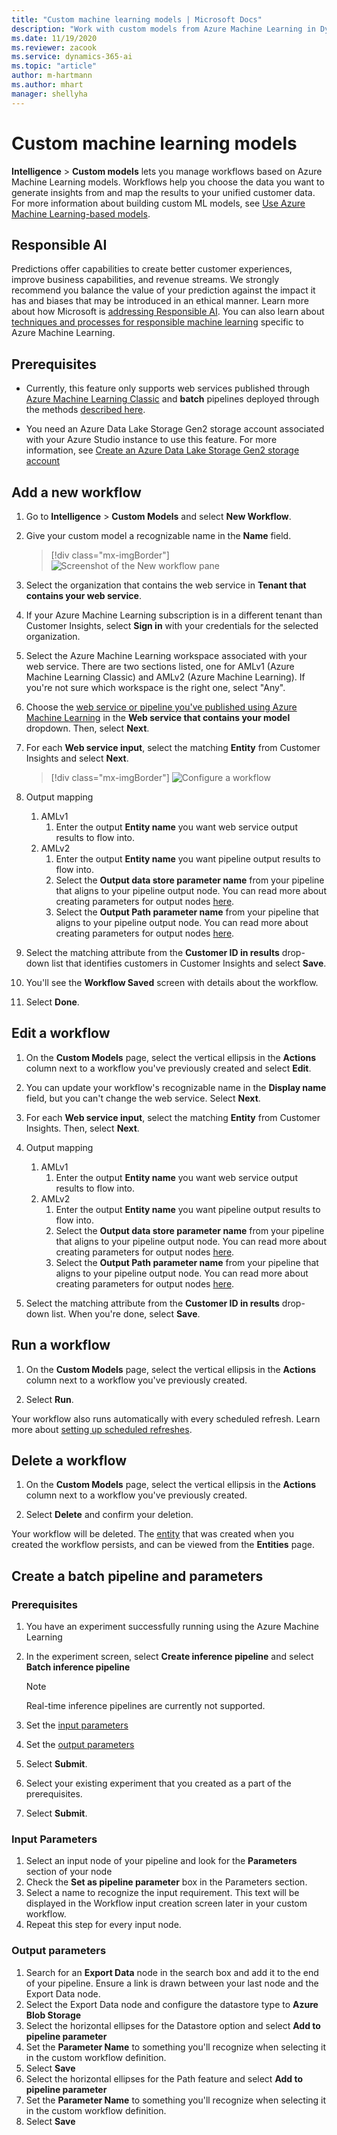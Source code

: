 ```yaml
---
title: "Custom machine learning models | Microsoft Docs"
description: "Work with custom models from Azure Machine Learning in Dynamics 365 Customer Insights."
ms.date: 11/19/2020
ms.reviewer: zacook
ms.service: dynamics-365-ai
ms.topic: "article"
author: m-hartmann
ms.author: mhart
manager: shellyha
---
```


# Custom machine learning models

**Intelligence** > **Custom models** lets you manage workflows based on Azure Machine Learning models. Workflows help you choose the data you want to generate insights from and map the results to your unified customer data. For more information about building custom ML models, see [Use Azure Machine Learning-based models](azure-machine-learning-experiments.md).

## Responsible AI

Predictions offer capabilities to create better customer experiences, improve business capabilities, and revenue streams. We strongly recommend you balance the value of your prediction against the impact it has and biases that may be introduced in an ethical manner. Learn more about how Microsoft is [addressing Responsible AI](https://www.microsoft.com/ai/responsible-ai?activetab=pivot1%3aprimaryr6). You can also learn about [techniques and processes for responsible machine learning](https://docs.microsoft.com/azure/machine-learning/concept-responsible-ml) specific to Azure Machine Learning.

## Prerequisites

- Currently, this feature only supports web services published through [Azure Machine Learning Classic](https://studio.azureml.net) and **batch** pipelines deployed through the methods [described here](https://docs.microsoft.com/en-us/azure/machine-learning/how-to-deploy-and-where?tabs=azcli).

- You need an Azure Data Lake Storage Gen2 storage account associated with your Azure Studio instance to use this feature. For more information, see [Create an Azure Data Lake Storage Gen2 storage account](https://docs.microsoft.com/azure/storage/blobs/data-lake-storage-quickstart-create-account)

## Add a new workflow

1. Go to **Intelligence** > **Custom Models** and select **New Workflow**.

1. Give your custom model a recognizable name in the **Name** field.

   > [!div class="mx-imgBorder"]
   > ![Screenshot of the New workflow pane](media/new-workflow.png "Screenshot of the New workflow pane")

1. Select the organization that contains the web service in **Tenant that contains your web service**.

1. If your Azure Machine Learning subscription is in a different tenant than Customer Insights, select **Sign in** with your credentials for the selected organization.

1. Select the Azure Machine Learning workspace associated with your web service. There are two sections listed, one for AMLv1 (Azure Machine Learning Classic) and AMLv2 (Azure Machine Learning). If you're not sure which workspace is the right one, select "Any".

1. Choose the [web service or pipeline you've published using Azure Machine Learning](https://docs.microsoft.com/azure/machine-learning/studio/deploy-a-machine-learning-web-service#deploy-it-as-a-new-web-service) in the **Web service that contains your model** dropdown. Then, select **Next**.

1. For each **Web service input**, select the matching **Entity** from Customer Insights and select **Next**.

   > [!div class="mx-imgBorder"]
   > ![Configure a workflow](media/intelligence-screen2.png "Configure a workflow")

1. Output mapping
   1. AMLv1
      1. Enter the output **Entity name** you want web service output results to flow into.
   1. AMLv2
      1. Enter the output **Entity name** you want pipeline output results to flow into.
      1. Select the **Output data store parameter name** from your pipeline that aligns to your pipeline output node. You can read more about creating parameters for output nodes [here](custom-model-parameterization.md).
      1. Select the **Output Path parameter name** from your pipeline that aligns to your pipeline output node. You can read more about creating parameters for output nodes [here](custom-model-parameterization.md).

1. Select the matching attribute from the **Customer ID in results** drop-down list that identifies customers in Customer Insights and select **Save**.

1. You'll see the **Workflow Saved** screen with details about the workflow.

1. Select **Done**.

## Edit a workflow

1. On the **Custom Models** page, select the vertical ellipsis in the **Actions** column next to a workflow you've previously created and select **Edit**.

1. You can update your workflow's recognizable name in the **Display name** field, but you can't change the web service. Select **Next**.

1. For each **Web service input**, select the matching **Entity** from Customer Insights.  Then, select **Next**.

1. Output mapping
   1. AMLv1
      1. Enter the output **Entity name** you want web service output results to flow into.
   1. AMLv2
      1. Enter the output **Entity name** you want pipeline output results to flow into.
      1. Select the **Output data store parameter name** from your pipeline that aligns to your pipeline output node. You can read more about creating parameters for output nodes [here](custom-model-parameterization.md).
      1. Select the **Output Path parameter name** from your pipeline that aligns to your pipeline output node. You can read more about creating parameters for output nodes [here](custom-model-parameterization.md).

1. Select the matching attribute from the **Customer ID in results** drop-down list.  When you're done, select **Save**.

## Run a workflow

1. On the **Custom Models** page, select the vertical ellipsis in the **Actions** column next to a workflow you've previously created.

1. Select **Run**.

Your workflow also runs automatically with every scheduled refresh. Learn more about [setting up scheduled refreshes](system.md#schedule-tab).

## Delete a workflow

1. On the **Custom Models** page, select the vertical ellipsis in the **Actions** column next to a workflow you've previously created.

1. Select **Delete** and confirm your deletion.

Your workflow will be deleted. The [entity](entities.md) that was created when you created the workflow persists, and can be viewed from the **Entities** page.

## Create a batch pipeline and parameters

### Prerequisites

1. You have an experiment successfully running using the Azure Machine Learning

1. In the experiment screen, select **Create inference pipeline** and select **Batch inference pipeline**
   > [!NOTE] 
   > Real-time inference pipelines are currently not supported.

1. Set the [input parameters](#inputparameters)

1. Set the [output parameters](#outputparameters)

1. Select **Submit**.

1. Select your existing experiment that you created as a part of the prerequisites.

1. Select **Submit**.

### Input Parameters

1. Select an input node of your pipeline and look for the **Parameters** section of your node
1. Check the **Set as pipeline parameter** box in the Parameters section.
1. Select a name to recognize the input requirement. This text will be displayed in the Workflow input creation screen later in your custom workflow.
1. Repeat this step for every input node.

### Output parameters
1. Search for an **Export Data** node in the search box and add it to the end of your pipeline. Ensure a link is drawn between your last node and the Export Data node.
1. Select the Export Data node and configure the datastore type to **Azure Blob Storage**
1. Select the horizontal ellipses for the Datastore option and select **Add to pipeline parameter**
  1. Set the **Parameter Name** to something you'll recognize when selecting it in the custom workflow definition.
  1. Select **Save**
1. Select the horizontal ellipses for the Path feature and select **Add to pipeline parameter**
  1. Set the **Parameter Name** to something you'll recognize when selecting it in the custom workflow definition.
  1. Select **Save**